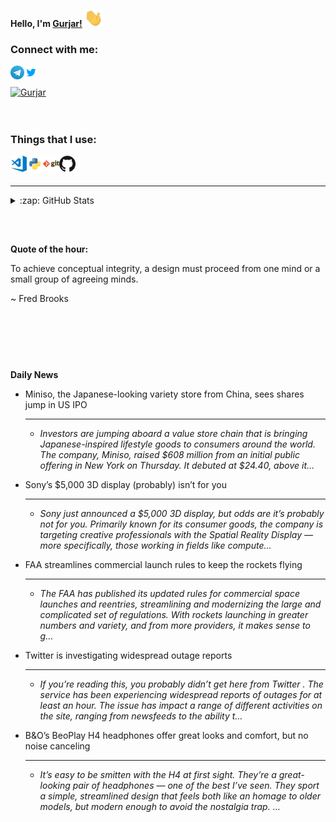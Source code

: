 #### Hello, I'm [Gurjar!](https://GurjarKing.github.io) <img src="https://raw.githubusercontent.com/ABSphreak/ABSphreak/master/gifs/Hi.gif" width="30px"></h2>


### Connect with me:

[<img align="left" alt="Gurjar | Telegram" width="22px" src="https://raw.githubusercontent.com/github/explore/80688e429a7d4ef2fca1e82350fe8e3517d3494d/topics/telegram/telegram.png" />][Telegram]
[<img align="left" alt="Gurjar | Twitter" width="22px" src="https://raw.githubusercontent.com/github/explore/80688e429a7d4ef2fca1e82350fe8e3517d3494d/topics/twitter/twitter.png" />][Twitter]
<br >
<br >
<a href="https://github.com/GurjarKing"><img src="https://komarev.com/ghpvc/?username=GurjarKing" alt="Gurjar" /></a> <br />
<br />
<br />
<!-- <br >

![](https://visitor-badge.glitch.me/badge?page_id=GurjarKing)

<br /> -->

### Things that I use:

[<img align="left" alt="Visual Studio Code" width="26px" src="https://raw.githubusercontent.com/github/explore/80688e429a7d4ef2fca1e82350fe8e3517d3494d/topics/visual-studio-code/visual-studio-code.png" />][VSCode]
[<img align="left" alt="Python" width="26px" src="https://raw.githubusercontent.com/github/explore/80688e429a7d4ef2fca1e82350fe8e3517d3494d/topics/python/python.png" />][Python]
[<img align="left" alt="Git" width="26px" src="https://raw.githubusercontent.com/github/explore/80688e429a7d4ef2fca1e82350fe8e3517d3494d/topics/git/git.png" />][Git]
[<img align="left" alt="GitHub" width="26px" src="https://raw.githubusercontent.com/github/explore/78df643247d429f6cc873026c0622819ad797942/topics/github/github.png" />][Github]

<br />
<br />

---
<details>
  <summary>:zap: GitHub Stats</summary>

<img align="left" alt="Gurjar's Github Stats" src="https://github-readme-stats.vercel.app/api?username=GurjarKing&show_icons=true&hide_border=true&count_private=true&include_all_commit=true&theme=algolia" />

</details>

<!-- ### 🔔 My latest tweet
<a href="https://twitter.com/Gurjar_King43" target="_blank">
	<img src="https://github.com/GurjarKing/GurjarKing/raw/master/tweet.png" width="70%" align="center" alt="Click to view on Twitter" title="My latest tweet, as an image"/>
</a> -->
<br>

<pre>

</pre>

**Quote of the hour:**

To achieve conceptual integrity, a design must proceed from one mind or a small group of agreeing minds.

~ Fred Brooks
<pre>

</pre>
<br>
<pre>


</pre>
<strong>Daily News</strong>
  
  - Miniso, the Japanese-looking variety store from China, sees shares jump in US IPO
     <hr/>
     
      - *Investors are jumping aboard a value store chain that is bringing Japanese-inspired lifestyle goods to consumers around the world. The company, Miniso, raised $608 million from an initial public offering in New York on Thursday. It debuted at $24.40, above it…*
     
  - Sony’s $5,000 3D display (probably) isn’t for you
      <hr/>
      
      - *Sony just announced a $5,000 3D display, but odds are it’s probably not for you. Primarily known for its consumer goods, the company is targeting creative professionals with the Spatial Reality Display — more specifically, those working in fields like compute…*
      
  - FAA streamlines commercial launch rules to keep the rockets flying
      <hr/>
      
      - *The FAA has published its updated rules for commercial space launches and reentries, streamlining and modernizing the large and complicated set of regulations. With rockets launching in greater numbers and variety, and from more providers, it makes sense to g…*
      
  - Twitter is investigating widespread outage reports
      <hr/>
      
      - *If you’re reading this, you probably didn’t get here from Twitter . The service has been experiencing widespread reports of outages for at least an hour. The issue has impact a range of different activities on the site, ranging from newsfeeds to the ability t…*
       
  - B&O’s BeoPlay H4 headphones offer great looks and comfort, but no noise canceling
      <hr/>
       
       - *It’s easy to be smitten with the H4 at first sight. They’re a great-looking pair of headphones — one of the best I’ve seen. They sport a simple, streamlined design that feels both like an homage to older models, but modern enough to avoid the nostalgia trap. …*
      

<br />

[VSCode]: https://code.visualstudio.com/
[Python]: https://www.python.org/
[Git]: https://git-scm.com/
[Github]: https://github.com/
[Telegram]: https://t.me/Gurjar_King/
[Twitter]: https://twitter.com/Gurjar_King43/

